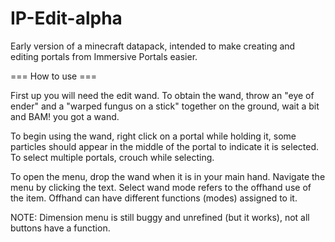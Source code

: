# IP-Edit-alpha
Early version of a minecraft datapack, intended to make creating and editing portals from Immersive Portals easier.


=== How to use ===

First up you will need the edit wand.
To obtain the wand, throw an "eye of ender" and a "warped fungus on a stick" together on the ground, wait a bit and BAM! you got a wand.

To begin using the wand, right click on a portal while holding it, some particles should appear in the middle of the portal to indicate it is selected.
To select multiple portals, crouch while selecting.

To open the menu, drop the wand when it is in your main hand.
Navigate the menu by clicking the text.
Select wand mode refers to the offhand use of the item.
Offhand can have different functions (modes) assigned to it.

NOTE: Dimension menu is still buggy and unrefined (but it works), not all buttons have a function.
